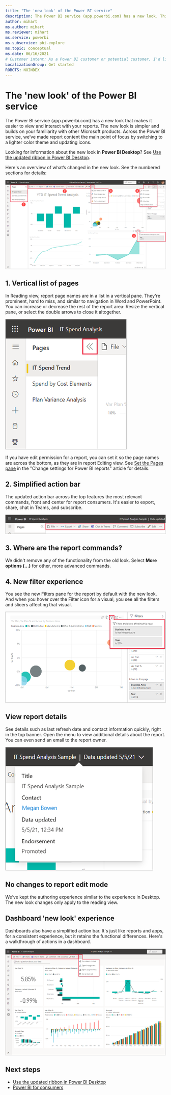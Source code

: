 ```yaml
---
title: "The 'new look' of the Power BI service"
description: The Power BI service (app.powerbi.com) has a new look. This article describes how to navigate reports using the new look. 
author: mihart
ms.author: mihart
ms.reviewer: mihart
ms.service: powerbi
ms.subservice: pbi-explore
ms.topic: conceptual
ms.date: 06/16/2021
# Customer intent: As a Power BI customer or potential customer, I'd like to know what the differences are between the previous look of the Power BI service and the new look
LocalizationGroup: Get started
ROBOTS: NOINDEX
---
```

# The 'new look' of the Power BI service

The Power BI service (app.powerbi.com) has a new look that makes it easier to view and interact with your reports. The new look is simpler and builds on your familiarity with other Microsoft products. Across the Power BI service, we’ve made report content the main point of focus by switching to a lighter color theme and updating icons. 

Looking for information about the new look in **Power BI Desktop**? See [Use the updated ribbon in Power BI Desktop](../create-reports/desktop-ribbon.md).

Here's an overview of what’s changed in the new look. See the numbered sections for details:

![Screenshot of New look overview of changes.](media/service-new-look/power-bi-new-look-changes-callouts.png)

## 1. Vertical list of pages 
In Reading view, report page names are in a list in a vertical pane. They're prominent, hard to miss, and similar to navigation in Word and PowerPoint. You can increase or decrease the rest of the report area: Resize the vertical pane, or select the double arrows to close it altogether.

![Screenshot of Report page names along the side.](media/service-new-look/power-bi-new-look-report-pages.png)

If you have edit permission for a report, you can set it so the page names are across the bottom, as they are in report Editing view. See [Set the Pages pane](../create-reports/power-bi-report-settings.md#set-the-pages-pane) in the "Change settings for Power BI reports" article for details.

## 2. Simplified action bar 

The updated action bar across the top features the most relevant commands, front and center for report consumers. It's easier to export, share, chat in Teams, and subscribe. 

![Screenshot of New action bar.](media/service-new-look/power-bi-new-look-action-bar.png)

## 3. Where are the report commands?

We didn't remove any of the functionality from the old look. Select **More options (...)** for other, more advanced commands.

## 4. New filter experience

You see the new Filters pane for the report by default with the new look. And when you hover over the Filter icon for a visual, you see all the filters and slicers affecting that visual.

![Screenshot of all the filters and slicers affecting that visual.](media/service-new-look/power-bi-new-look-filters.png)

## View report details 

See details such as last refresh date and contact information quickly, right in the top banner.  Open the menu to view additional details about the report. You can even send an email to the report owner.

![Screenshot of View report details.](media/service-new-look/power-bi-new-look-metadata.png)

## No changes to report edit mode 

We’ve kept the authoring experience similar to the experience in Desktop. The new look changes only apply to the reading view.

## Dashboard 'new look' experience 

Dashboards also have a simplified action bar. It's just like reports and apps, for a consistent experience, but it retains the functional differences. Here's a walkthrough of actions in a dashboard.
 
![Screenshot of Dashboard action bar in new look.](media/service-new-look/power-bi-dashboard-action-bar-new.png)

## Next steps

- [Use the updated ribbon in Power BI Desktop](../create-reports/desktop-ribbon.md)
- [Power BI for consumers](end-user-consumer.md)
